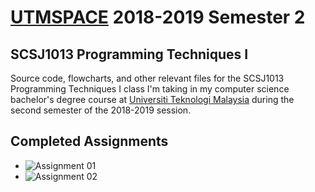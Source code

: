 # [UTMSPACE](https://www4.utmspace.edu.my/) 2018-2019 Semester 2 
## SCSJ1013 Programming Techniques I
Source code, flowcharts, and other relevant files for the SCSJ1013 Programming Techniques I class I'm taking in my computer science bachelor's degree course at [Universiti Teknologi Malaysia](http://www.utm.my/) during the second semester of the 2018-2019 session.

## Completed Assignments
* ![Assignment 01](/assignment_01/)
* ![Assignment 02](/assignment_02/)
